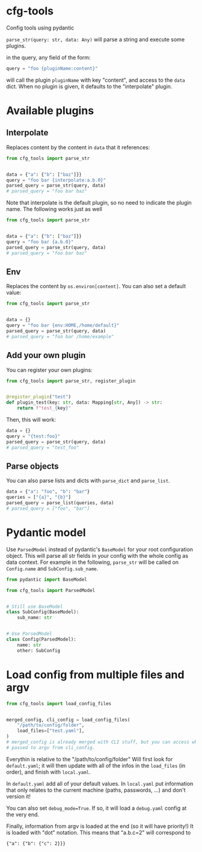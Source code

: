 # cfg-tools
Config tools using pydantic

`parse_str(query: str, data: Any)` will parse a string and execute some
plugins.

in the query, any field of the form:
```python
query = "foo {pluginName:content}"
```
will call the plugin `pluginName` with key "content", and access to the `data` dict.
When no plugin is given, it defaults to the "interpolate" plugin.

# Available plugins
## Interpolate
Replaces content by the content in `data` that it references:
```python
from cfg_tools import parse_str


data = {"a": {"b": ["baz"]}}
query = "foo bar {interpolate:a.b.0}"
parsed_query = parse_str(query, data)
# parsed_query = "foo bar baz"
```
Note that interpolate is the default plugin, so no need to indicate the plugin name.
The following works just as well
```python
from cfg_tools import parse_str


data = {"a": {"b": ["baz"]}}
query = "foo bar {a.b.0}"
parsed_query = parse_str(query, data)
# parsed_query = "foo bar baz"
```
## Env
Replaces the content by `os.environ[content]`. You can also set a default value:
```python
from cfg_tools import parse_str


data = {}
query = "foo bar {env:HOME,/home/default}"
parsed_query = parse_str(query, data)
# parsed_query = "foo bar /home/example"
```

## Add your own plugin
You can register your own plugins:
```python
from cfg_tools import parse_str, register_plugin


@register_plugin("test")
def plugin_test(key: str, data: Mapping[str, Any]) -> str:
    return f"test_{key}"
```
Then, this will work:

```python
data = {}
query = "{test:foo}"
parsed_query = parse_str(query, data)
# parsed_query = "test_foo"
```

## Parse objects
You can also parse lists and dicts with `parse_dict` and `parse_list`.
```python
data = {"a": "foo", "b": "bar"}
queries = ["{a}", "{b}"]
parsed_query = parse_list(queries, data)
# parsed_query = ["foo", "bar"]
```

# Pydantic model
Use `ParsedModel` instead of pydantic's `BaseModel` for your root configuration object.
This will parse all str fields in your config with the whole config as data context.
For example in the following, `parse_str` will be called on `Config.name` 
and `SubConfig.sub_name`.

```python
from pydantic import BaseModel

from cfg_tools import ParsedModel


# Still use BaseModel
class SubConfig(BaseModel):
    sub_name: str


# Use ParsedModel
class Config(ParsedModel):
    name: str
    other: SubConfig
```

# Load config from multiple files and argv
```python
from cfg_tools import load_config_files


merged_config, cli_config = load_config_files(
    "/path/to/config/folder",
    load_files=["test.yaml"],
)
# merged_config is already merged with CLI stuff, but you can access what was
# passed to argv from cli_config.
```

Everythin is relative to the "/path/to/config/folder"
Will first look for `default.yaml`; it will then update with
all of the infos in the `load_files` (in order), and finish with `local.yaml`.

In `default.yaml`  add all of your default values. In `local.yaml` put information
that only relates to the current machine (paths, passwords, ...) and don't version it!

You can also set `debug_mode=True`. If so, it will load a `debug.yaml` config at the
very end.

Finally, information from argv is loaded at the end (so it will have priority!)
It is loaded with "dot" notation. This means that "a.b.c=2" will correspond to
```
{"a": {"b": {"c": 2}}}
```
